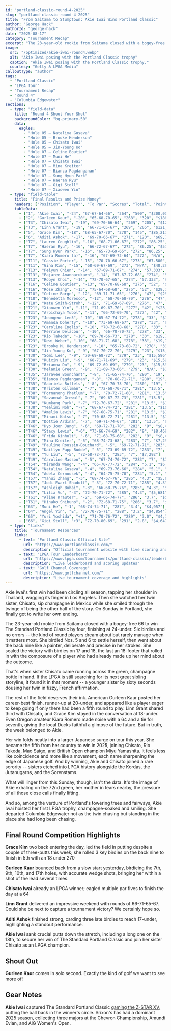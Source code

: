 ```yaml
---
id: "portland-classic-round-4-2025"
slug: "portland-classic-round-4-2025"
title: "From Saitama to Stumptown: Akie Iwai Wins Portland Classic"
author: "George Hack"
authorId: "george-hack"
date: "2025-08-17"
category: "Tournament Recap"
excerpt: "The 23-year-old rookie from Saitama closed with a bogey-free 66 to win The Standard Portland Classic by four, finishing at 24-under. Six birdies and no errors -- the kind of round players dream about but rarely manage when it matters most."
image:
  src: "/optimized/akie-iwai-round4.webp"
  alt: "Akie Iwai posing with the Portland Classic trophy"
  caption: "Akie Iwai posing with the Portland Classic trophy."
  courtesy: "Getty & LPGA Media"
calloutType: "author"
tags:
  - "Portland Classic"
  - "LPGA Tour"
  - "Tournament Recap"
  - "Round 4"
  - "Columbia Edgewater"
sections:
  - type: "field-data"
    title: "Round 4 Shoot Your Shot"
    backgroundColor: "bg-primary-50"
    data:
      eagles:
        - "Hole 05 – Nataliya Guseva"
        - "Hole 05 – Brooke Henderson"
        - "Hole 05 – Chisato Iwai"
        - "Hole 05 – Jin-Young Ko"
        - "Hole 07 – Celine Boutier"
        - "Hole 07 – Muni He"
        - "Hole 07 – Chisato Iwai"
        - "Hole 07 – Mina Kreiter"
        - "Hole 07 – Bianca Pagdanganan"
        - "Hole 07 – Sung Hyun Park"
        - "Hole 07 – Haeran Ryu"
        - "Hole 07 – Gigi Stoll"
        - "Hole 07 – Xiaowen Yin"
  - type: "field-table"
    title: "Final Results and Prize Money"
    headers: ["Position", "Player", "To Par", "Scores", "Total", "Points", "Prize Money"]
    tableData:
      - ["1", "Akie Iwai", "-24", "67-67-64-66", "264", "500", "$300,000"]
      - ["2", "Gurleen Kaur", "-20", "65-68-70-65", "268", "320", "$188,651"]
      - ["T3", "Chisato Iwai", "-19", "69-70-66-64", "269", "205", "$121,360"]
      - ["T3", "Linn Grant", "-19", "66-71-65-67", "269", "205", "$121,360"]
      - ["5", "Grace Kim", "-18", "68-65-67-70", "270", "145", "$85,211"]
      - ["6", "Aditi Ashok", "-17", "69-70-65-67", "271", "120", "$69,718"]
      - ["T7", "Lauren Coughlin", "-16", "68-71-66-67", "272", "86.25", "$51,815"]
      - ["T7", "Haeran Ryu", "-16", "66-72-67-67", "272", "86.25", "$51,815"]
      - ["T7", "Sung Hyun Park", "-16", "65-73-69-65", "272", "86.25", "$51,815"]
      - ["T7", "Kiara Romero (a)", "-16", "67-69-72-64", "272", "N/A", "$0"]
      - ["T11", "Cassie Porter", "-15", "70-70-66-67", "273", "67.500", "$40,281"]
      - ["T11", "Gina Kim", "-15", "68-69-67-69", "273", "N/A", "$40,281"]
      - ["T13", "Peiyun Chien", "-14", "67-69-71-67", "274", "57.333", "$33,946"]
      - ["T13", "Pajaree Anannarukarn", "-14", "67-67-72-68", "274", "57.333", "$33,946"]
      - ["T13", "Robyn Choi", "-14", "72-70-67-65", "274", "57.333", "$33,946"]
      - ["T16", "Celine Boutier", "-13", "69-70-68-68", "275", "52", "$29,126"]
      - ["T16", "Rose Zhang", "-13", "75-64-68-68", "275", "52", "$29,126"]
      - ["T18", "Celine Borge", "-12", "69-71-71-65", "276", "47", "$25,684"]
      - ["T18", "Benedetta Moresco", "-12", "68-70-68-70", "276", "47", "$25,684"]
      - ["T18", "Kate Smith-Stroh", "-12", "71-69-67-69", "276", "47", "$25,684"]
      - ["T21", "Xiaowen Yin", "-11", "71-69-67-70", "277", "42", "$23,342"]
      - ["T21", "Arpichaya Yubol", "-11", "66-72-69-70", "277", "42", "$23,342"]
      - ["T23", "Jeongeun Lee5", "-10", "65-67-74-72", "278", "33", "$19,772"]
      - ["T23", "Amanda Doherty", "-10", "73-69-69-67", "278", "33", "$19,772"]
      - ["T23", "Caroline Inglis", "-10", "70-72-68-68", "278", "33", "$19,772"]
      - ["T23", "Perrine Delacour", "-10", "66-70-70-72", "278", "33", "$19,772"]
      - ["T23", "Rio Takeda", "-10", "69-70-66-73", "278", "33", "$19,772"]
      - ["T23", "Dewi Weber", "-10", "68-71-71-68", "278", "33", "$19,772"]
      - ["T23", "Brooke M. Henderson", "-10", "65-73-68-72", "278", "33", "$19,772"]
      - ["T30", "Jin Young Ko", "-9", "67-70-72-70", "279", "23", "$15,596"]
      - ["T30", "Somi Lee", "-9", "70-69-68-72", "279", "23", "$15,596"]
      - ["T30", "Ruixin Liu", "-9", "68-71-71-69", "279", "23", "$15,596"]
      - ["T30", "Brianna Do", "-9", "69-72-69-69", "279", "23", "$15,596"]
      - ["T30", "Melanie Green", "-9", "71-69-73-66", "279", "N/A", "$15,596"]
      - ["T35", "Jaravee Boonchant", "-8", "71-65-74-70", "280", "19", "$13,220"]
      - ["T35", "Bianca Pagdanganan", "-8", "70-68-71-71", "280", "19", "$13,220"]
      - ["T35", "Gabriela Ruffels", "-8", "67-70-73-70", "280", "19", "$13,220"]
      - ["T38", "Kristen Gillman", "-7", "72-68-70-71", "281", "13.5", "$10,574"]
      - ["T38", "Pornanong Phatlum", "-7", "70-72-71-68", "281", "13.5", "$10,574"]
      - ["T38", "Savannah Grewal", "-7", "69-67-72-73", "281", "13.5", "$10,574"]
      - ["T38", "Kumkang Park", "-7", "72-70-67-72", "281", "13.5", "$10,574"]
      - ["T38", "Yealimi Noh", "-7", "68-67-74-72", "281", "13.5", "$10,574"]
      - ["T38", "Amelia Lewis", "-7", "67-68-75-71", "281", "13.5", "$10,574"]
      - ["T38", "Minami Katsu", "-7", "70-68-72-71", "281", "13.5", "$10,574"]
      - ["T38", "Dottie Ardina", "-7", "69-71-74-67", "281", "13.5", "$10,574"]
      - ["T46", "Hyo Joon Jang", "-6", "69-72-71-70", "282", "9", "$8,469"]
      - ["T46", "Stacy Lewis", "-6", "73-66-74-69", "282", "9", "$8,469"]
      - ["T46", "Frida Kinhult", "-6", "71-68-75-68", "282", "9", "$8,469"]
      - ["T49", "Mina Kreiter", "-5", "68-74-73-68", "283", "7", "$7,292"]
      - ["T49", "Pauline Roussin-Bouchard", "-5", "69-72-71-71", "283", "7", "$7,292"]
      - ["T49", "Kaitlyn Papp Budde", "-5", "73-69-69-72", "283", "7", "$7,292"]
      - ["T49", "Yu Liu", "-5", "72-68-72-71", "283", "7", "$7,292"]
      - ["T49", "Caroline Masson", "-5", "67-74-70-72", "283", "7", "$7,292"]
      - ["T54", "Miranda Wang", "-4", "65-70-77-72", "284", "5.1", "$6,404"]
      - ["T54", "Nataliya Guseva", "-4", "69-73-76-66", "284", "5.1", "$6,404"]
      - ["T54", "Adela Cernousek", "-4", "64-75-75-70", "284", "5.1", "$6,404"]
      - ["T57", "Yahui Zhang", "-3", "68-74-67-76", "285", "4.3", "$5,681"]
      - ["T57", "Jodi Ewart Shadoff", "-3", "72-70-72-71", "285", "4.3", "$5,681"]
      - ["T57", "Ashleigh Buhai", "-3", "66-68-75-76", "285", "4.3", "$5,681"]
      - ["T57", "Lilia Vu", "-3", "72-70-71-72", "285", "4.3", "$5,681"]
      - ["T61", "Aline Krauter", "-2", "69-66-74-77", "286", "3.7", "$5,113"]
      - ["T61", "Hinako Shibuno", "-2", "72-68-71-75", "286", "3.7", "$5,113"]
      - ["63", "Muni He", "-1", "68-74-74-71", "287", "3.4", "$4,957"]
      - ["64", "Angel Yin", "E", "72-70-75-71", "288", "3.2", "$4,854"]
      - ["65", "Yuri Yoshida", "+1", "71-70-76-72", "289", "3.0", "$4,752"]
      - ["66", "Gigi Stoll", "+3", "72-70-80-69", "291", "2.8", "$4,647"]
  - type: "links"
    title: "Tournament Resources"
    links:
      - text: "Portland Classic Official Site"
        url: "https://www.portlandclassic.com/"
        description: "Official tournament website with live scoring and information"
      - text: "LPGA Tour Leaderboard"
        url: "https://www.lpga.com/tournaments/portland-classic/leaderboard"
        description: "Live leaderboard and scoring updates"
      - text: "Golf Channel Coverage"
        url: "https://www.golfchannel.com/"
        description: "Live tournament coverage and highlights"
---
```


Akie Iwai's first win had been circling all season, tapping her shoulder in Thailand, wagging its finger in Los Angeles. Then she watched her twin sister, Chisato, sip champagne in Mexico while she smiled through the twinge of being the other half of the story. On Sunday in Portland, she finally got to write her own ending.

The 23-year-old rookie from Saitama closed with a bogey-free 66 to win The Standard Portland Classic by four, finishing at 24-under. Six birdies and no errors -- the kind of round players dream about but rarely manage when it matters most. She birdied Nos. 5 and 6 to settle herself, then went about the back nine like a painter, deliberate and precise in her strokes. She sealed the victory with birdies on 17 and 18, the last an 18-footer that rolled in with the composure of a player who had already made up her mind about the outcome.

That's when sister Chisato came running across the green, champagne bottle in hand. If the LPGA is still searching for its next great sibling storyline, it found it in that moment -- a younger sister by sixty seconds dousing her twin in fizzy, French affirmation.

The rest of the field deserves their ink. American Gurleen Kaur posted her career-best finish, runner-up at 20-under, and appeared like a player eager to keep going if only there had been a fifth round to play. Linn Grant shared third with Chisato, and Grace Kim stayed in the conversation at 18-under. Even Oregon amateur Kiara Romero made noise with a 64 and a tie for seventh, giving the local Ducks faithful a glimpse of the future. But in truth, the week belonged to Akie.

Her win folds neatly into a larger Japanese surge on tour this year. She became the fifth from her country to win in 2025, joining Chisato, Rio Takeda, Mao Saigo, and British Open champion Miyu Yamashita. It feels less like coincidence and more like a movement, each name sharpening the edge of Japanese golf. And by winning, Akie and Chisato joined a rare sorority -- sisters etched into LPGA history alongside the Kordas, the Jutanugarns, and the Sorenstams.

What will linger from this Sunday, though, isn't the data. It's the image of Akie exhaling on the 72nd green, her mother in tears nearby, the pressure of all those close calls finally lifting.

And so, among the verdure of Portland's towering trees and fairways, Akie Iwai hoisted her first LPGA trophy, champagne-soaked and smiling. She departed Columbia Edgewater not as the twin chasing but standing in the place she had long been chasing.

## Final Round Competition Highlights

**Grace Kim** two back entering the day, led the field in putting despite a couple of three-putts this week; she rolled 3 key birdies on the back nine to finish in 5th with an 18 under 270

**Gurleen Kaur** bounced back from a slow start yesterday, birdieing the 7th, 9th, 10th, and 17th holes, with accurate wedge shots, bringing her within a shot of the lead several times.

**Chisato Iwai** already an LPGA winner; eagled multiple par fives to finish the day at a 64

**Linn Grant** delivered an impressive weekend with rounds of 66-71-65-67. Could she be next to capture a tournament victory? We certainly hope so.

**Aditi Ashok** finished strong, carding three late birdies to reach 17-under, highlighting a standout performance.

**Akie Iwai** sank crucial putts down the stretch, including a long one on the 18th, to secure her win of The Standard Portland Classic and join her sister Chisato as an LPGA champion.

## Shout Out

**Gurleen Kaur** comes in solo second. Exactly the kind of golf we want to see more of!

## Gear Notes

**Akie Iwai** captured The Standard Portland Classic [gaming the Z-STAR XV](https://us.dunlopsports.com/srixon/steady-dominance-products/z-star-xv-golf-balls/10360119.html), putting the ball back in the winner's circle. Srixon's has had a dominant 2025 season, collecting three majors at the Chevron Championship, Amundi Evian, and AIG Women's Open.
